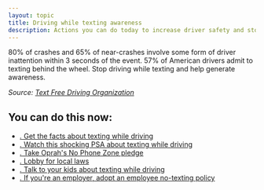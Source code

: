 ```yaml
---
layout: topic
title: Driving while texting awareness
description: Actions you can do today to increase driver safety and stop driving while texting.
---
```


80% of crashes and 65% of near-crashes involve some form of driver inattention within 3 seconds of the event. 57% of American drivers admit to texting behind the wheel. Stop driving while texting and help generate
awareness.

_Source: [Text Free Driving Organization](http://www.textfreedriving.org/)_

## You can do this now:

* [_._ Get the facts about texting while driving](http://distraction.gov)
* [_._ Watch this shocking PSA about texting while driving](http://www.youtube.com/watch?v=DGE8LzRaySk)
* [_._ Take Oprah's No Phone Zone pledge](http://www.oprah.com/questionaire/ipledge.html?id=4)
* [_._ Lobby for local laws](http://www.textfreedriving.org/)
* [_._ Talk to your kids about texting while driving](talk-to-your-kids.html)
* [_._ If you're an employer, adopt an employee no-texting policy](employer-pledge.html)
